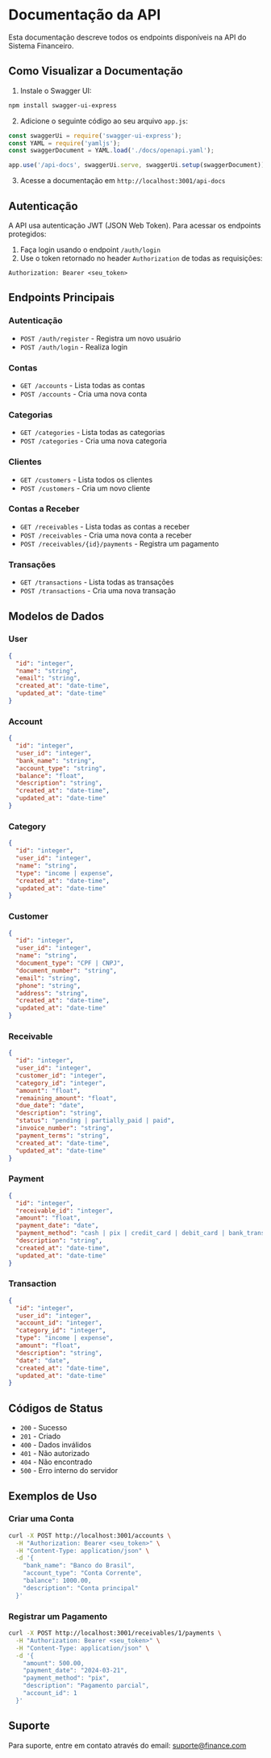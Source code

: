 # Documentação da API

Esta documentação descreve todos os endpoints disponíveis na API do Sistema Financeiro.

## Como Visualizar a Documentação

1. Instale o Swagger UI:
```bash
npm install swagger-ui-express
```

2. Adicione o seguinte código ao seu arquivo `app.js`:
```javascript
const swaggerUi = require('swagger-ui-express');
const YAML = require('yamljs');
const swaggerDocument = YAML.load('./docs/openapi.yaml');

app.use('/api-docs', swaggerUi.serve, swaggerUi.setup(swaggerDocument));
```

3. Acesse a documentação em `http://localhost:3001/api-docs`

## Autenticação

A API usa autenticação JWT (JSON Web Token). Para acessar os endpoints protegidos:

1. Faça login usando o endpoint `/auth/login`
2. Use o token retornado no header `Authorization` de todas as requisições:
```
Authorization: Bearer <seu_token>
```

## Endpoints Principais

### Autenticação
- `POST /auth/register` - Registra um novo usuário
- `POST /auth/login` - Realiza login

### Contas
- `GET /accounts` - Lista todas as contas
- `POST /accounts` - Cria uma nova conta

### Categorias
- `GET /categories` - Lista todas as categorias
- `POST /categories` - Cria uma nova categoria

### Clientes
- `GET /customers` - Lista todos os clientes
- `POST /customers` - Cria um novo cliente

### Contas a Receber
- `GET /receivables` - Lista todas as contas a receber
- `POST /receivables` - Cria uma nova conta a receber
- `POST /receivables/{id}/payments` - Registra um pagamento

### Transações
- `GET /transactions` - Lista todas as transações
- `POST /transactions` - Cria uma nova transação

## Modelos de Dados

### User
```json
{
  "id": "integer",
  "name": "string",
  "email": "string",
  "created_at": "date-time",
  "updated_at": "date-time"
}
```

### Account
```json
{
  "id": "integer",
  "user_id": "integer",
  "bank_name": "string",
  "account_type": "string",
  "balance": "float",
  "description": "string",
  "created_at": "date-time",
  "updated_at": "date-time"
}
```

### Category
```json
{
  "id": "integer",
  "user_id": "integer",
  "name": "string",
  "type": "income | expense",
  "created_at": "date-time",
  "updated_at": "date-time"
}
```

### Customer
```json
{
  "id": "integer",
  "user_id": "integer",
  "name": "string",
  "document_type": "CPF | CNPJ",
  "document_number": "string",
  "email": "string",
  "phone": "string",
  "address": "string",
  "created_at": "date-time",
  "updated_at": "date-time"
}
```

### Receivable
```json
{
  "id": "integer",
  "user_id": "integer",
  "customer_id": "integer",
  "category_id": "integer",
  "amount": "float",
  "remaining_amount": "float",
  "due_date": "date",
  "description": "string",
  "status": "pending | partially_paid | paid",
  "invoice_number": "string",
  "payment_terms": "string",
  "created_at": "date-time",
  "updated_at": "date-time"
}
```

### Payment
```json
{
  "id": "integer",
  "receivable_id": "integer",
  "amount": "float",
  "payment_date": "date",
  "payment_method": "cash | pix | credit_card | debit_card | bank_transfer",
  "description": "string",
  "created_at": "date-time",
  "updated_at": "date-time"
}
```

### Transaction
```json
{
  "id": "integer",
  "user_id": "integer",
  "account_id": "integer",
  "category_id": "integer",
  "type": "income | expense",
  "amount": "float",
  "description": "string",
  "date": "date",
  "created_at": "date-time",
  "updated_at": "date-time"
}
```

## Códigos de Status

- `200` - Sucesso
- `201` - Criado
- `400` - Dados inválidos
- `401` - Não autorizado
- `404` - Não encontrado
- `500` - Erro interno do servidor

## Exemplos de Uso

### Criar uma Conta
```bash
curl -X POST http://localhost:3001/accounts \
  -H "Authorization: Bearer <seu_token>" \
  -H "Content-Type: application/json" \
  -d '{
    "bank_name": "Banco do Brasil",
    "account_type": "Conta Corrente",
    "balance": 1000.00,
    "description": "Conta principal"
  }'
```

### Registrar um Pagamento
```bash
curl -X POST http://localhost:3001/receivables/1/payments \
  -H "Authorization: Bearer <seu_token>" \
  -H "Content-Type: application/json" \
  -d '{
    "amount": 500.00,
    "payment_date": "2024-03-21",
    "payment_method": "pix",
    "description": "Pagamento parcial",
    "account_id": 1
  }'
```

## Suporte

Para suporte, entre em contato através do email: suporte@finance.com 